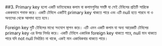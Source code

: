 ##3. 
Primary key হলো একটি ডাটাবেজের কলাম বা কলামগুলির সমষ্টি যা সেই টেবিলের প্রতিটি সারিকে এককভাবে শনাক্ত করে। একটি টেবিলে একটিই primary key থাকতে পারে এবং এটি null হতে পারবে না ও অন্যদের থেকে আলাদা হতে হবে।

Foreign key দুটি টেবিলের মাধ্যে সংযোগ স্থাপন করে। এটি এমন একটি কলাম যা অন্য আরেকটি টেবিলের primary key এর উপর নির্ভর করে। একটি টেবিলে একাধিক foreign key থাকতে পারে, null মান থাকতে পারে যদি
not null নির্ধারিত না থাকে, একই মান একাধিকবার থাকতে পারে।
